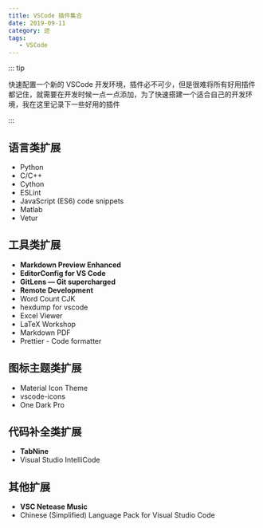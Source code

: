 ```yaml
---
title: VSCode 插件集合
date: 2019-09-11
category: 迹
tags:
   - VSCode
---
```


::: tip

快速配置一个新的 VSCode 开发环境，插件必不可少，但是很难将所有好用插件都记住，就需要在开发时候一点一点添加，为了快速搭建一个适合自己的开发环境，我在这里记录下一些好用的插件

:::

<!-- more -->

## 语言类扩展

-  Python
-  C/C++
-  Cython
-  ESLint
-  JavaScript (ES6) code snippets
-  Matlab
-  Vetur

## 工具类扩展

-  **Markdown Preview Enhanced**
-  **EditorConfig for VS Code**
-  **GitLens — Git supercharged**
-  **Remote Development**
-  Word Count CJK
-  hexdump for vscode
-  Excel Viewer
-  LaTeX Workshop
-  Markdown PDF
-  Prettier - Code formatter

## 图标主题类扩展

-  Material Icon Theme
-  vscode-icons
-  One Dark Pro

## 代码补全类扩展

-  **TabNine**
-  Visual Studio IntelliCode

## 其他扩展

-  **VSC Netease Music**
-  Chinese (Simplified) Language Pack for Visual Studio Code
